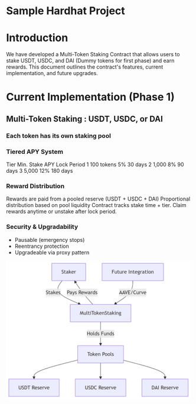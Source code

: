 # Sample Hardhat Project
# Introduction
We have developed a Multi-Token Staking Contract that allows users to stake USDT, USDC, and DAI (Dummy tokens for first phase) and earn rewards. This document outlines the contract's features, current implementation, and future upgrades.

# Current Implementation (Phase 1)
## Multi-Token Staking : USDT, USDC, or DAI
### Each token has its own staking pool
### Tiered APY System
Tier	Min. Stake	APY	Lock Period
1	100 tokens	5%	30 days
2	1,000	8%	90 days
3	5,000	12%	180 days

### Reward Distribution
Rewards are paid from a pooled reserve (USDT + USDC + DAI)
Proportional distribution based on pool liquidity
Contract tracks stake time + tier.
Claim rewards anytime or unstake after lock period.

### Security & Upgradability
- Pausable (emergency stops)
- Reentrancy protection
- Upgradeable via proxy pattern

<img src="assets/staking.png" alt="Staking Contract Architecture" width="500">

